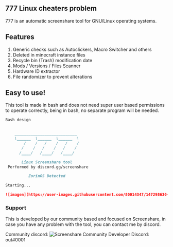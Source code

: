 ## 777 Linux cheaters problem

777 is an automatic screenshare tool for GNU/Linux operating systems.

## Features

1) Generic checks such as Autoclickers, Macro Switcher and others
2) Deleted in minecraft instance files
3) Recycle bin (Trash) modification date
4) Mods / Versions / Files Scanner
5) Hardware ID extractor
6) File randomizer to prevent alterations

## Easy to use!

This tool is made in bash and does not need super user based permissions to operate correctly, being in bash, no separate program will be needed.

```markdown
Bash design


    ___________________________
    \______  \______  \______  \
        /    /   /    /   /    /
       /    /   /    /   /    /
      /____/   /____/   /____/

       Linux Screenshare tool
 Performed by discord.gg/screenshare

          ZorinOS Detected

Starting...

![imagen](https://user-images.githubusercontent.com/80014347/147298630-296f3025-3ec2-45ff-b621-479fe4f14c8c.png)

```

### Support

This is developed by our community based and focused on Screenshare, in case you have any problem with the tool, you can contact me by discord.

Community discord: ![Screenshare Community](https://discord.gg/screenshare)
Developer Discord: out#0001
